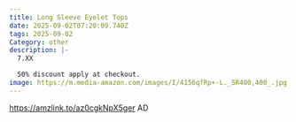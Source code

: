```yaml
---
title: Long Sleeve Eyelet Tops
date: 2025-09-02T07:20:09.740Z
tags: 2025-09-02
Category: other
description: |-
  7.XX

  50% discount apply at checkout.
image: https://m.media-amazon.com/images/I/4156qfRp+-L._SR400,400_.jpg
---
```

https://amzlink.to/az0cgkNpX5ger   AD